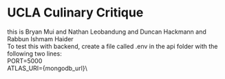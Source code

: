 # UCLA Culinary Critique

this is Bryan Mui
and Nathan Leobandung
and Duncan Hackmann
and Rabbun Ishmam Haider\
To test this with backend, create a file called .env in the api folder with the following two lines:\
PORT=5000\
ATLAS_URI={mongodb_url}\
